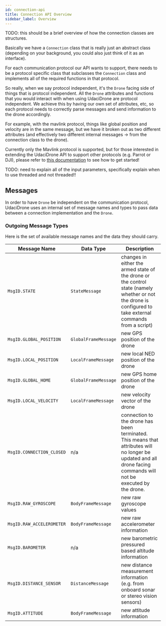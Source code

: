 ```yaml
---
id: connection-api
title: Connection API Overview
sidebar_label: Overview
---
```


TODO: this should be a brief overview of how the connection classes are structures.

Basically we have a `Connection` class that is really just an abstract class (depending on your background, you could also just think of it as an interface).

For each communication protocol our API wants to support, there needs to be a protocol specific class that subclasses the `Connection` class and implements all of the required functions in that protocol.

So really, when we say protocol independent, it's the `Drone` facing side of things that is protocol independent.  All the `Drone` attributes and functions that you would interact with when using UdaciDrone are protocol independent.  We achieve this by having our own set of attributes, etc, so each protocol needs to correctly parse messages and send information to the drone accordingly.

For example, with the mavlink protocol, things like global position and velocity are in the same message, but we have it broken out as two different attributes (and effectively two different internal messages -> from the connection class to the drone).


Currently only the Mavlink protocol is supported, but for those interested in extending the UdaciDrone API to support other protocols (e.g. Parrot or DJI), please refer to [this documentation](extending-connection.md) to see how to get started!

TODO: need to explain all of the input parameters, specifically explain when to use threaded and not threaded!!


## Messages ##

In order to have `Drone` be independent on the communication protocol, UdaciDrone uses an internal set of message names and types to pass data between a connection implementation and the `Drone`.

### Outgoing Message Types

Here is the set of available message names and the data they should carry.

Message Name | Data Type | Description
--- | --- | ---
`MsgID.STATE` | `StateMessage` | changes in either the armed state of the drone or the control state (namely whether or not the drone is configured to take external commands from a script)
`MsgID.GLOBAL_POSITION` | `GlobalFrameMessage` | new GPS position of the drone
`MsgID.LOCAL_POSITION` | `LocalFrameMessage` | new local NED position of the drone
`MsgID.GLOBAL_HOME` | `GlobalFrameMessage` | new GPS home position of the drone
`MsgID.LOCAL_VELOCITY` | `LocalFrameMessage` | new velocity vector of the drone
`MsgID.CONNECTION_CLOSED` | n/a | connection to the drone has been terminated.  This means that attributes will no longer be updated and all drone facing commands will not be executed by the drone.
`MsgID.RAW_GYROSCOPE` | `BodyFrameMessage` | new raw gyroscope values
`MsgID.RAW_ACCELEROMETER` | `BodyFrameMessage` | new raw accelerometer information
`MsgID.BAROMETER` | n/a | new barometric pressured based altitude information
`MsgID.DISTANCE_SENSOR` | `DistanceMessage` | new distance measurement information (e.g. from onboard sonar or stereo vision sensors)
`MsgID.ATTITUDE` | `BodyFrameMessage` | new attitude information
